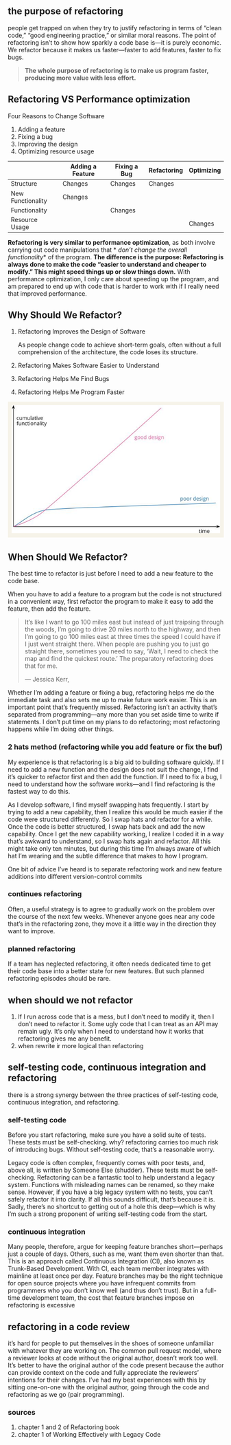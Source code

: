 ## the purpose of refactoring

people get trapped on when they try to justify refactoring in terms of “clean code,” “good engineering practice,” or
similar moral reasons. The point of refactoring isn’t to show how sparkly a code base is—it is purely economic. We
refactor because it makes us faster—faster to add features, faster to fix bugs.

> **The whole purpose of refactoring is to make us program faster, producing more value with less effort.**

## Refactoring VS Performance optimization

Four Reasons to Change Software

1. Adding a feature
2. Fixing a bug
3. Improving the design
4. Optimizing resource usage

|                   | Adding a Feature | Fixing a Bug | Refactoring | Optimizing |
|-------------------|------------------|--------------|-------------|------------|
| Structure         | Changes          | Changes      | Changes     |            |
| New Functionality | Changes          |              |             |            |
| Functionality     |                  | Changes      |             |            |
| Resource Usage    |                  |              |             | Changes    |

**Refactoring is very similar to performance optimization**, as both involve carrying out code manipulations that *
*don’t change the overall functionality** of the program. **The difference is the purpose: Refactoring is always done to
make the code “easier to understand and cheaper to modify.” This might speed things up or slow things down.** With
performance optimization, I only care about speeding up the program, and am prepared to end up with code that is harder
to work with if I really need that improved performance.

## Why Should We Refactor?

1. Refactoring Improves the Design of Software

   As people change code to achieve short-term goals, often without a full comprehension of the architecture, the code
   loses its structure.
2. Refactoring Makes Software Easier to Understand
3. Refactoring Helps Me Find Bugs
4. Refactoring Helps Me Program Faster

![img.png](img.png)

## When Should We Refactor?

The best time to refactor is just before I need to add a new feature to the code base.

When you have to add a feature to a program but the code is not structured in a convenient way, first refactor the
program to make it easy to add the feature, then add the feature.

> It’s like I want to go 100 miles east but instead of just traipsing through the woods, I’m going to drive 20 miles
> north to the highway, and then I’m going to go 100 miles east at three times the speed I could have if I just went
> straight there. When people are pushing you to just go straight there, sometimes you need to say, ‘Wait, I need to
> check the map and find the quickest route.’ The preparatory refactoring does that for me.
>
> — Jessica Kerr,

Whether I’m adding a feature or fixing a bug, refactoring helps me do the immediate task and also sets me up to make
future work easier. This is an important point that’s frequently missed. Refactoring isn’t an activity that’s separated
from programming—any more than you set aside time to write if statements. I don’t put time on my plans to do
refactoring; most refactoring happens while I’m doing other things.

### 2 hats method (refactoring while you add feature or fix the buf)

My experience is that refactoring is a big aid to building software quickly. If I need to add a new function and the
design does not suit the change, I find it’s quicker to refactor first and then add the function. If I need to fix a
bug, I need to understand how the software works—and I find refactoring is the fastest way to do this.

As I develop software, I find myself swapping hats frequently. I start by trying to add a new capability, then I realize
this would be much easier if the code were structured differently. So I swap hats and refactor for a while. Once the
code is better structured, I swap hats back and add the new capability. Once I get the new capability working, I realize
I coded it in a way that’s awkward to understand, so I swap hats again and refactor. All this might take only ten
minutes, but during this time I’m always aware of which hat I’m wearing and the subtle difference that makes to how I
program.

One bit of advice I’ve heard is to separate refactoring work and new feature additions into different version-control
commits

### continues refactoring

Often, a useful strategy is to agree to gradually work on the problem over the course of the next few weeks. Whenever
anyone goes near any code that’s in the refactoring zone, they move it a little way in the direction they want to
improve.

### planned refactoring

If a team has neglected refactoring, it often needs dedicated time to get their code base into a better state for new
features. But such planned refactoring episodes should be rare.

## when should we not refactor

1. If I run across code that is a mess, but I don’t need to modify it, then I don’t need to refactor it. Some ugly code
   that I can treat as an API may remain ugly. It’s only when I need to understand how it works that refactoring gives
   me any benefit.
2. when rewrite ir more logical than refactoring

## self-testing code, continuous integration and refactoring

there is a strong synergy between the three practices of self-testing code, continuous integration, and refactoring.

### self-testing code

Before you start refactoring, make sure you have a solid suite of tests. These tests must be self-checking. why?
refactoring carries too much risk of introducing bugs. Without self-testing code, that’s a reasonable worry.

Legacy code is often complex, frequently comes with poor tests, and, above all, is written by Someone Else (shudder).
These tests must be self-checking. Refactoring can be a fantastic tool to help understand a legacy system. Functions
with misleading names can be renamed, so they make sense. However, if you have a big legacy system with no tests, you
can’t safely refactor it into clarity. If all this sounds difficult, that’s because it is. Sadly, there’s no shortcut to
getting out of a hole this deep—which is why I’m such a strong proponent of writing self-testing code from the start.

### continuous integration

Many people, therefore, argue for keeping feature branches short—perhaps just a couple of days. Others, such as me, want
them even shorter than that. This is an approach called Continuous Integration (CI), also known as Trunk-Based
Development. With CI, each team member integrates with mainline at least once per day. Feature branches may be the right
technique for open source projects where you have infrequent commits from programmers who you don’t know well (and thus
don’t trust). But in a full-time development team, the cost that feature branches impose on refactoring is excessive

## refactoring in a code review

it’s hard for people to put themselves in the shoes of someone unfamiliar with whatever they are working on. The common
pull request model, where a reviewer looks at code without the original author, doesn’t work too well. It’s better to
have the original author of the code present because the author can provide context on the code and fully appreciate the
reviewers’ intentions for their changes. I’ve had my best experiences with this by sitting one-on-one with the original
author, going through the code and refactoring as we go (pair programming).

### sources

1. chapter 1 and 2 of Refactoring book
2. chapter 1 of Working Effectively with Legacy Code
